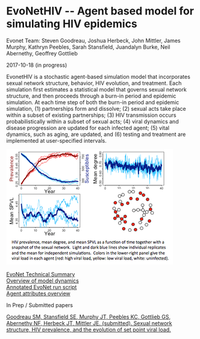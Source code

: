 
# EvoNetHIV -- Agent based model for simulating HIV epidemics

Evonet Team: Steven Goodreau, Joshua Herbeck, John Mittler, James Murphy, Kathryn Peebles, Sarah Stansfield, Juandalyn Burke, Neil Abernethy, Geoffrey Gottlieb

2017-10-18 (in progress)

EvonetHIV is a stochastic agent-based simulation model that incorporates sexual network structure, behavior, HIV evolution, and treatment. Each simulation first estimates a statistical model that governs sexual network structure, and then proceeds through a burn-in period and epidemic simulation. At each time step of both the burn-in period and epidemic simulation, (1) partnerships form and dissolve; (2) sexual acts take place within a subset of existing partnerships; (3) HIV transmission occurs probabilistically within a subset of sexual acts; (4) viral dynamics and disease progression are updated for each infected agent; (5) vital dynamics, such as aging, are updated, and (6) testing and treatment are implemented at user-specified intervals.

![](./img/Prev_mean_degree_network_pic.png)

[EvoNet Technical Summary](./files/EvoNet_Technical_Summary.pdf)  
[Overview of model dynamics](./files/overview_link.md)  
[Annotated EvoNet run script](./files/Quick_start_overview.md)  
[Agent attributes overview](./files/EvoNet_Agent_Attributes_Overview.md)

In Prep / Submitted papers

[Goodreau SM, Stansfield SE, Murphy JT, Peebles KC, Gottlieb GS, Abernethy NF, Herbeck JT, Mittler JE. (submitted). Sexual network structure, HIV prevalence, and the evolution of set point viral load.](./files/abstractsGoodreau1.md)    



